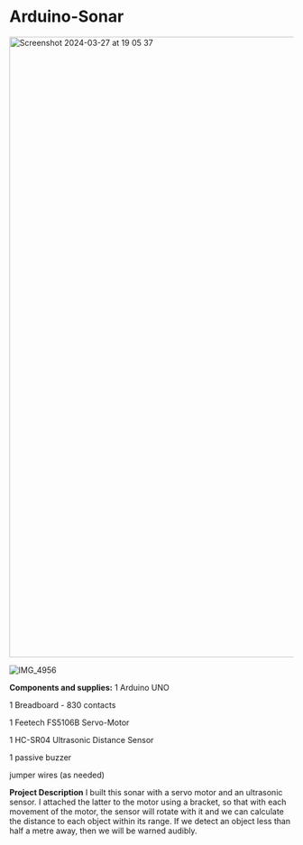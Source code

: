 # Arduino-Sonar

<img width="1101" alt="Screenshot 2024-03-27 at 19 05 37" src="https://github.com/Alexandra-Glentoaica00/Arduino-Sonar/assets/111219179/34e583e7-90fc-44e9-8570-7145bcb4fad5">

![IMG_4956](https://github.com/Alexandra-Glentoaica00/Arduino-Sonar/assets/111219179/38419123-6d29-46cb-ae8f-1307b709aa26)

**Components and supplies:** 1 Arduino UNO

1 Breadboard - 830 contacts

1 Feetech FS5106B  Servo-Motor

1 HC-SR04 Ultrasonic Distance Sensor 

1 passive buzzer

jumper wires (as needed)

**Project Description** 
I built this sonar with a servo motor and an ultrasonic sensor. I attached the latter to the motor using a bracket, so that with each movement of the motor, the sensor will rotate with it and we can calculate the distance to each object within its range.
If we detect an object less than half a metre away, then we will be warned audibly.

